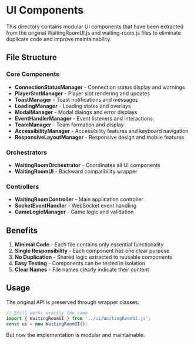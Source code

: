 # UI Components

This directory contains modular UI components that have been extracted from the original WaitingRoomUI.js and waiting-room.js files to eliminate duplicate code and improve maintainability.

## File Structure

### Core Components
- **ConnectionStatusManager** - Connection status display and warnings
- **PlayerSlotManager** - Player slot rendering and updates  
- **ToastManager** - Toast notifications and messages
- **LoadingManager** - Loading states and overlays
- **ModalManager** - Modal dialogs and error displays
- **EventHandlerManager** - Event listeners and interactions
- **TeamManager** - Team formation and display
- **AccessibilityManager** - Accessibility features and keyboard navigation
- **ResponsiveLayoutManager** - Responsive design and mobile features

### Orchestrators
- **WaitingRoomOrchestrator** - Coordinates all UI components
- **WaitingRoomUI** - Backward compatibility wrapper

### Controllers  
- **WaitingRoomController** - Main application controller
- **SocketEventHandler** - WebSocket event handling
- **GameLogicManager** - Game logic and validation

## Benefits

1. **Minimal Code** - Each file contains only essential functionality
2. **Single Responsibility** - Each component has one clear purpose  
3. **No Duplication** - Shared logic extracted to reusable components
4. **Easy Testing** - Components can be tested in isolation
5. **Clear Names** - File names clearly indicate their content

## Usage

The original API is preserved through wrapper classes:

```javascript
// Still works exactly the same
import { WaitingRoomUI } from '../ui/WaitingRoomUI.js';
const ui = new WaitingRoomUI();
```

But now the implementation is modular and maintainable.